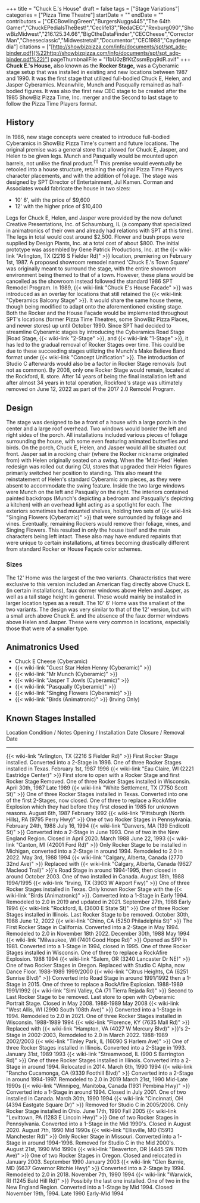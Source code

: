 +++
title = "Chuck E.'s House"
draft = false
tags = ["Stage Variations"]
categories = ["Pizza Time Theatre"]
startDate = ""
endDate = ""
contributors = ["CECBowlingGreen","BurgersNuggs445","The 64th Gamer","ChuckEPediaIsTheBest!","Ceclife13","RedaCEC","Rexburg090","ShowBizMidwest","216.125.34.66","BigCtheDataFinder","CECCheese","CorrectorMan","Cheeseclassic","Midwestretail","Documentor","CEC1988","Caydenpedia"]
citations = ["[http://showbizpizza.com/info/documents/spt/spt_adp-binder.pdf](%22http://showbizpizza.com/info/documents/spt/spt_adp-binder.pdf%22)"]
pageThumbnailFile = "I1bU0zBfKtZssmBpq9dR.avif"
+++
**Chuck E.'s House,** also known as the **Rocker Stage,** was a Cyberamic stage setup that was installed in existing and new locations between 1987 and 1990.
It was the first stage that utilized full-bodied Chuck E, Helen, and Jasper Cyberamics. Meanwhile, Munch and Pasqually remained as half-bodied figures. It was also the first new CEC stage to be created after the 1985 ShowBiz Pizza Time, Inc. merger and the Second to last stage to follow the Pizza Time Players format.

## History

In 1986, new stage concepts were created to introduce full-bodied Cyberamics in ShowBiz Pizza Time's current and future locations. The original premise was a general store that allowed for Chuck E, Jasper, and Helen to be given legs. Munch and Pasqually would be mounted upon barrels, not unlike the final product.<sup>(1)</sup> This premise would eventually be retooled into a house structure, retaining the original Pizza Time Players character placements, and with the addition of foliage.
The stage was designed by SPT Director of Entertainment, Jul Kamen. Corman and Associates would fabricate the house in two sizes:

- 10' 6', with the price of $9,600
- 12' with the higher price of $10,400

Legs for Chuck E, Helen, and Jasper were provided by the now defunct Creative Presentations, Inc. of Schaumburg, IL (a company that specialized in animatronics of their own and already had relations with SPT at this time). The legs in total would cost around $2,500. Flower and bush props were supplied by Design Plants, Inc. at a total cost of about $800.
The initial prototype was assembled by Gene Patrick Productions, Inc. at the {{< wiki-link "Arlington, TX (2216 S Fielder Rd)" >}} location, premiering on February 1st, 1987. A proposed showroom remodel named 'Chuck E.'s Town Square' was originally meant to surround the stage, with the entire showroom environment being themed to that of a town. However, these plans would be cancelled as the showroom instead followed the standard 1986 SPT Remodel Program.
In 1989, {{< wiki-link "Chuck E's House Facade" >}} was introduced as an overlay for locations that still retained the {{< wiki-link "Cyberamics Balcony Stage" >}}. It would share the same house theme, though being modified to adapt onto the aforementioned existing stage. Both the Rocker and the House Façade would be implemented throughout SPT's locations (former Pizza Time Theatres, some ShowBiz Pizza Places, and newer stores) up until October 1990.
Since SPT had decided to streamline Cyberamic stages by introducing the Cyberamics Road Stage |Road Stage, {{< wiki-link "2-Stage" >}}, and {{< wiki-link "1-Stage" >}}, it has led to the gradual removal of Rocker Stages over time. This could be due to these succeeding stages utilizing the Munch's Make Believe Band format under {{< wiki-link "Concept Unification" >}}. The introduction of Studio C afterwards would also be a factor in Rocker Stage removals (but not as common). By 2008, only one Rocker Stage would remain, located at the Rockford, IL store. After 14 years of being the final installation left and after almost 34 years in total operation, Rockford's stage was ultimately removed on June 12, 2022 as part of the 2017 2.0 Remodel Program.

## Design

The stage was designed to be a front of a house with a large porch in the center and a large roof overhead. Two windows would border the left and right sides of the porch. All installations included various pieces of foliage surrounding the house, with some even featuring animated butterflies and birds.
On the porch, Chuck E, Helen, and Jasper would all be situated out front. Jasper sat in a rocking chair (where the Rocker nickname originated from) with Helen originally seated on a swing. When the 'Mitzi-fied' Helen redesign was rolled out during CU, stores that upgraded their Helen figures primarily switched her position to standing. This also meant the reinstatement of Helen's standard Cyberamic arm pieces, as they were absent to accommodate the swing feature.
Inside the two large windows were Munch on the left and Pasqually on the right. The interiors contained painted backdrops (Munch's depicting a bedroom and Pasqually's depicting a kitchen) with an overhead light acting as a spotlight for each. The exteriors sometimes had mounted shelves, holding two sets of {{< wiki-link "Singing Flowers (Cyberamic)" >}} that were surrounded by foliage and vines.
Eventually, remaining Rockers would remove their foliage, vines, and Singing Flowers. This resulted in only the house itself and the main characters being left intact. These also may have endured repaints that were unique to certain installations, at times becoming drastically different from standard Rocker or House Façade color schemes.

### Sizes

The 12' Home was the largest of the two variants. Characteristics that were exclusive to this version included an American flag directly above Chuck E. (in certain installations), faux dormer windows above Helen and Jasper, as well as a tall stage height in general. These would mainly be installed in larger location types as a result.
The 10' 6' Home was the smallest of the two variants. The design was very similar to that of the 12' version, but with a small arch above Chuck E. and the absence of the faux dormer windows above Helen and Jasper. These were very common in locations, especially those that were of a smaller type.

## Animatronics Used

- Chuck E Cheese (Cyberamic)
- {{< wiki-link "Guest Star Helen Henny (Cyberamic)" >}}
- {{< wiki-link "Mr Munch (Cyberamic)" >}}
- {{< wiki-link "Jasper T Jowls (Cyberamic)" >}}
- {{< wiki-link "Pasqually (Cyberamic)" >}}
- {{< wiki-link "Singing Flowers (Cyberamic)" >}}
- {{< wiki-link "Birds (Animatronic)" >}} (Irving Only)

## Known Stages Installed

  Location                                                                Condition / Notes                                                                                                                                                                                                         Opening / Installation Date   Closure / Removal Date
  ----------------------------------------------------------------------- ------------------------------------------------------------------------------------------------------------------------------------------------------------------------------------------------------------------------- ----------------------------- ------------------------
  {{< wiki-link "Arlington, TX (2216 S Fielder Rd)" >}}               First Rocker Stage installed. Converted into a 2-Stage in 1996. One of three Rocker Stages installed in Texas.                                                                                                            February 1st, 1987            1996
  {{< wiki-link "Eau Claire, WI (2221 Eastridge Center)" >}}          First store to open with a Rocker Stage and first Rocker Stage Removed. One of three Rocker Stages installed in Wisconsin.                                                                                                April 30th, 1987              Late 1989
  {{< wiki-link "White Settlement, TX (7750 Scott St)" >}}            One of three Rocker Stages installed in Texas. Converted into one of the first 2-Stages, now closed. One of three to replace a RockAfire Explosion which they had before they first closed in 1985 for unknown reasons.   August 6th, 1987              February 1992
  {{< wiki-link "Pittsburgh (North Hills), PA (9795 Perry Hwy)" >}}   One of two Rocker Stages in Pennsylvania.                                                                                                                                                                                 February 24th, 1988           July 16, 1994
  {{< wiki-link "Danvers, MA (139 Endicott St)" >}}                   Converted into a 2-Stage in June 1993. One of two in the New England Region. Closed in April 2020.                                                                                                                        March 1988                    June 22, 1993
  {{< wiki-link "Canton, MI (42001 Ford Rd)" >}}                      Only Rocker Stage to be installed in Michigan, converted into a 2-Stage in around 1994. Remodeled to 2.0 in 2022.                                                                                                         May 3rd, 1988                 1994
  {{< wiki-link "Calgary, Alberta, Canada (2770 32nd Ave)" >}}        Replaced with {{< wiki-link "Calgary, Alberta, Canada (9627 Macleod Trail)" >}}'s Road Stage in around 1994-1995, then closed in around October 2003. One of two installed in Canada.                                August 18th, 1988             1994/1995
  {{< wiki-link "Irving, TX (3903 W Airport Fwy)" >}}                 One of three Rocker Stages installed in Texas. Only known Rocker Stage with the {{< wiki-link "Birds (Animatronic)" >}}. Converted into a 1-Stage in Early 1994. Remodeled to 2.0 in 2019 and updated in 2021.        September 27th, 1988          Early 1994
  {{< wiki-link "Rockford, IL (3600 E State St)" >}}                  One of three Rocker Stages installed in Illinois. Last Rocker Stage to be removed.                                                                                                                                        October 30th, 1988            June 12, 2022
  {{< wiki-link "Chino, CA (5250 Philadelphia St)" >}}                The First Rocker Stage in California. Converted into a 2-Stage in May 1994. Remodeled to 2.0 in November 18th 2022.                                                                                                       December 30th, 1988           May 1994
  {{< wiki-link "Milwaukee, WI (7401 Good Hope Rd)" >}}               Opened as SPP in 1981. Converted into a 1-Stage in 1994, closed in 1995. One of three Rocker Stages installed in Wisconsin. One of three to replace a RockAfire Explosion.                                                1988                          1994
  {{< wiki-link "Salem, OR (3240 Lancaster Dr NE)" >}}                One of two Rocker Stages in Oregon. Replaced with Studio C Alpha, now Dance Floor.                                                                                                                                        1988-1989                     1999/2000
  {{< wiki-link "Citrus Heights, CA (6251 Sunrise Blvd)" >}}          Converted into Road Stage in around 1991/1992 then a 1-Stage in 2015. One of three to replace a RockAfire Explosion.                                                                                                      1988-1989                     1991/1992
  {{< wiki-link "Simi Valley, CA (71 Tierra Rejada Rd)" >}}           Second to Last Rocker Stage to be removed. Last store to open with Cyberamic Portrait Stage. Closed in May 2008.                                                                                                          1988-1989                     May 2008
  {{< wiki-link "West Allis, WI (2990 South 108th Ave)" >}}           Converted into a 1-Stage in 1994. Remodeled to 2.0 in 2021. One of three Rocker Stages installed in Wisconsin.                                                                                                            1988-1989                     1994
  {{< wiki-link "Florence, KY (7635 Mall Rd)" >}}                     Replaced with {{< wiki-link "Hampton, VA (4027 W Mercury Blvd)" >}}'s 2-Stage in 2002-2003, Remodeled to 2.0 in March 2022.                                                                                          1988-1989                     2002/2003
  {{< wiki-link "Tinley Park, IL (16090 S Harlem Ave)" >}}            One of three Rocker Stages installed in Illinois. Converted into a 2-Stage in 1993.                                                                                                                                       January 31st, 1989            1993
  {{< wiki-link "Streamwood, IL (990 S Barrington Rd)" >}}            One of three Rocker Stages installed in Illinois. Converted into a 2-Stage in around 1994. Relocated in 2014.                                                                                                             March 6th, 1990               1994
  {{< wiki-link "Rancho Cucamonga, CA (9339 Foothill Blvd)" >}}       Converted into a 2-Stage in around 1994-1997. Remodeled to 2.0 in 2019                                                                                                                                                    March 21st, 1990              Mid-Late 1990s
  {{< wiki-link "Winnipeg, Manitoba, Canada (1931 Pembina Hwy)" >}}   Converted into a 1-Stage in around 1994. Closed in July 2001. One of two installed in Canada.                                                                                                                             March 30th, 1990              1994
  {{< wiki-link "Cincinnati, OH (4394 Eastgate Square Dr)" >}}        Removed for Studio C in 2005/2006. Only Rocker Stage installed in Ohio.                                                                                                                                                   June 17th, 1990               Fall 2005
  {{< wiki-link "Levittown, PA (1283 E Lincoln Hwy)" >}}              One of two Rocker Stages in Pennsylvania. Converted into a 1-Stage in the Mid 1990's. Closed in August 2020.                                                                                                             August 7th, 1990              Mid 1990s
  {{< wiki-link "Ellisville, MO (15913 Manchester Rd)" >}}            Only Rocker Stage in Missouri. Converted into a 1-Stage in around 1994-1996. Removed for Studio C in the Mid 2000's.                                                                                                     August 21st, 1990             Mid 1990s
  {{< wiki-link "Beaverton, OR (4445 SW 110th Ave)" >}}               One of two Rocker Stages in Oregon. Closed and relocated in January 2003.                                                                                                                                                 September 1990                January 2003
  {{< wiki-link "Glen Burnie, MD (6637 Governor Ritchie Hwy)" >}}     Converted into a 2-Stage by 1994. Remodeled to 2.0 in 2018.                                                                                                                                                               November 7th, 1990            1994
  {{< wiki-link "Warwick, RI (1245 Bald Hill Rd)" >}}                 Possibily the last one installed. One of two in the New England Region. Converted into a 1-Stage by Mid 1994. Closed November 19th, 1994.                                                                                 Late 1990                     Early-Mid 1994
